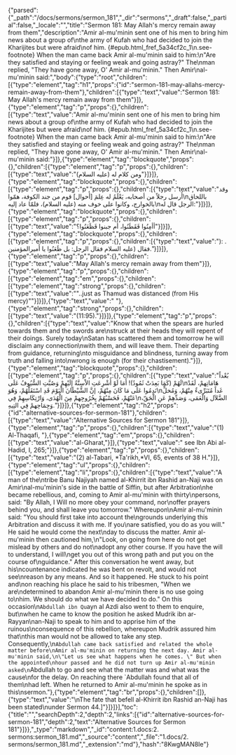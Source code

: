 {"parsed":{"_path":"/docs/sermons/sermon_181","_dir":"sermons","_draft":false,"_partial":false,"_locale":"","title":"Sermon 181:  May Allah's mercy remain away from them","description":"Amir al-mu'minin sent one of his men to bring him news about a group of\nthe army of Kufah who had decided to join the Kharijites but were afraid\nof him. {#epub.html_fref_5a34cf2c_1\n.see-footnote} When the man came back Amir al-mu'minin said to him:\n\"Are they satisfied and staying or feeling weak and going astray?\" The\nman replied, \"They have gone away, O' Amir al-mu'minin.\" Then Amir\nal-mu'minin said:","body":{"type":"root","children":[{"type":"element","tag":"h1","props":{"id":"sermon-181-may-allahs-mercy-remain-away-from-them"},"children":[{"type":"text","value":"Sermon 181:  May Allah's mercy remain away from them"}]},{"type":"element","tag":"p","props":{},"children":[{"type":"text","value":"Amir al-mu'minin sent one of his men to bring him news about a group of\nthe army of Kufah who had decided to join the Kharijites but were afraid\nof him. {#epub.html_fref_5a34cf2c_1\n.see-footnote} When the man came back Amir al-mu'minin said to him:\n\"Are they satisfied and staying or feeling weak and going astray?\" The\nman replied, \"They have gone away, O' Amir al-mu'minin.\" Then Amir\nal-mu'minin said:"}]},{"type":"element","tag":"blockquote","props":{},"children":[{"type":"element","tag":"p","props":{},"children":[{"type":"text","value":"ومن كلام له (عليه السلام)"}]}]},{"type":"element","tag":"blockquote","props":{},"children":[{"type":"element","tag":"p","props":{},"children":[{"type":"text","value":"وقد أَرسل رجلاً من أصحابه، يَعْلَمُ له عِلمَ [أحوال] قوم من جند الكوفة، همّوا\nباللحاق بالخوارج، وكانوا على خوف منه (عليه السلام)، فلمّا عاد إليه\nالرجل قال له:"}]}]},{"type":"element","tag":"blockquote","props":{},"children":[{"type":"element","tag":"p","props":{},"children":[{"type":"text","value":"أأمِنُوا فَقَطَنُوا، أم جبنوا فَظَعَنُوا؟"}]}]},{"type":"element","tag":"blockquote","props":{},"children":[{"type":"element","tag":"p","props":{},"children":[{"type":"text","value":"): . فقال (عليه السلام فقال الرجل: بل ظَعَنُوا يا أَميرالمؤمنين."}]}]},{"type":"element","tag":"p","props":{},"children":[{"type":"text","value":"May Allah's mercy remain away from them"}]},{"type":"element","tag":"p","props":{},"children":[{"type":"element","tag":"em","props":{},"children":[{"type":"element","tag":"strong","props":{},"children":[{"type":"text","value":"\"..just as Thamud was distanced (from His mercy)\""}]}]},{"type":"text","value":" "},{"type":"element","tag":"strong","props":{},"children":[{"type":"text","value":"(11:95)."}]}]},{"type":"element","tag":"p","props":{},"children":[{"type":"text","value":"Know that when the spears are hurled towards them and the swords are\nstruck at their heads they will repent of their doings. Surely today\nSatan has scattered them and tomorrow he will disclaim any connection\nwith them, and will leave them. Their departing from guidance, returning\nto misguidance and blindness, turning away from truth and falling into\nwrong is enough (for their chastisement)."}]},{"type":"element","tag":"blockquote","props":{},"children":[{"type":"element","tag":"p","props":{},"children":[{"type":"text","value":"بُعْداً لَهُمْ (كَمَا بَعِدَتْ ثَمُودُ)! أَمَا لَوْ أُشْرِعَتِ الاْسِنَّةُ إِلَيْهِمْ وَصُبَّتِ السُّيُوفُ عَلَى\nهَامَاتِهمْ، لَقَدْ نَدِمُوا عَلَى مَا كَانَ مِنْهُمْ، إنَّ الشَّيْطَانَ الْيَوْمَ قَدِ اسْتَقَلَّهُمْ، وَهُوَ\nغَداً مُتَبَرِّىءٌ مِنْهُمْ، وَمُخلٍّ عَنْهُمْ، فَحَسْبُهُمْ بِخُرُوجِهمْ مِنَ الْهُدَى، وَارْتِكَاسِهِمْ فِي\nالضَّلاَل وَالْعَمَى، وَصَدِّهِمْ عَنِ الْحَقّ، وَجِمَاحِهمْ فِي التِيهِ."}]}]},{"type":"element","tag":"h2","props":{"id":"alternative-sources-for-sermon-181"},"children":[{"type":"text","value":"Alternative Sources for Sermon 181"}]},{"type":"element","tag":"p","props":{},"children":[{"type":"text","value":"(1) Al-Thaqafi, "},{"type":"element","tag":"em","props":{},"children":[{"type":"text","value":"al-Gharat,"}]},{"type":"text","value":" see Ibn Abi al-Hadid, I, 265;"}]},{"type":"element","tag":"p","props":{},"children":[{"type":"text","value":"(2) al-Tabari, *Ta'rikh,*VI, 65, events of 38 H."}]},{"type":"element","tag":"ul","props":{},"children":[{"type":"element","tag":"li","props":{},"children":[{"type":"text","value":"A man of the\ntribe Banu Najiyah named al-Khirrit ibn Rashid an-Naji was on Amir\nal-mu'minin's side in the battle of Siffin, but after Arbitration\nhe became rebellious, and, coming to Amir al-mu'minin with thirty\npersons, said: \"By Allah, I Will no more obey your command, nor\noffer prayers behind you, and shall leave you tomorrow.\" Whereupon\nAmir al-mu'minin said: \"You should first take into account the\ngrounds underlying this Arbitration and discuss it with me. If you\nare satisfied, you do as you will.\" He said he would come the next\nday to discuss the matter. Amir al-mu'minin then cautioned him,\n\"Look, on going from here do not get mislead by others and do not\nadopt any other course. If you have the will to understand, I will\nget you out of this wrong path and put you on the course of\nguidance.\" After this conversation he went away, but his\ncountenance indicated he was bent on revolt, and would not see\nreason by any means. And so it happened. He stuck to his point and\non reaching his place he said to his tribesmen, \"When we are\ndetermined to abandon Amir al-mu'minin there is no use going to\nhim. We should do what we have decided to do.\" On this occasion\n`Abdullah ibn Qu`ayn al Azdi also went to them to enquire, but\nwhen he came to know the position he asked Mudrik ibn ar-Rayyan\nan-Naji to speak to him and to apprise him of the ruinous\nconsequence of this rebellion, whereupon Mudrik assured him that\nthis man would not be allowed to take any step. Consequently,\n`Abdullah came back satisfied and related the whole matter before\nAmir al-mu'minin on returning the next day. Amir al-mu'minin said,\n\"Let us see what happens when he comes. \" But when the appointed\nhour passed and he did not turn up Amir al-mu'minin asked\n`Abdullah to go and see what the matter was and what was the cause\nfor the delay. On reaching there `Abdullah found that all of them\nhad left. When he returned to Amir al-mu'minin he spoke as in this\nsermon."},{"type":"element","tag":"br","props":{},"children":[]},{"type":"text","value":"\nThe fate that befell al-Khirrit ibn Rashid an-Naji has been stated\nunder Sermon 44.]"}]}]}],"toc":{"title":"","searchDepth":2,"depth":2,"links":[{"id":"alternative-sources-for-sermon-181","depth":2,"text":"Alternative Sources for Sermon 181"}]}},"_type":"markdown","_id":"content:1.docs:2. sermons:sermon_181.md","_source":"content","_file":"1.docs/2. sermons/sermon_181.md","_extension":"md"},"hash":"8KwgMAN8Ie"}
